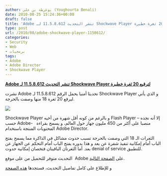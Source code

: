 ```yaml
---
author: يوغرطة بن علي (Youghourta Benali)
date: 2010-08-25 15:24:36+00:00
draft: false
title: 'Adobe تنشر التحديث 11.5.8.612 لـ Shockwave Player لترقيع 20 ثغرة خطيرة '
type: post
url: /2010/08/adobe-shockwave-player-1158612/
categories:
- Security
- Web
- برمجيات
tags:
- Adobe
- Adobe Director
- Shockwave Player
---
```


**[Adobe تنشر التحديث 11.5.8.612 لـ Shockwave Player لترقيع 20 ثغرة خطيرة]( https://www.it-scoop.com/2010/08/adobe-shockwave-player-1158612/)**




نشرت Adobe تحديثا أمنيا يحمل الرقم 11.5.8.612 لـ Shockwave Player و الذي يأتي ليرقع 20 ثغرة 18 منها وصفت بالحرجة.





[![](https://www.it-scoop.com/wp-content/uploads/2010/08/Shockwave-logo.jpg)
]( https://www.it-scoop.com/2010/08/adobe-shockwave-player-1158612/)


Shockwave Player و بالرغم من كونه أقل شهرة من أخيه Flash Player إلا أنه نجده –حسب Adobe-  منصبا على أكثر من 450 مليون جهاز حول العالم، و يسمح بقراءة  المحتويات المنتجة باستخدام Adobe Director.

الثغرات الـ 18 التي وصفت بالحرجة تسبب حدوث مشاكل في الذاكرة مما يسمح بفتح الباب أمام إمكانية تنفيذ شفرة عن بعد و هذا بدوره يفتح الباب أمام التحكم عن الجهاز عن بعد. أما الثغرتان الباقيتان فتخصان إمكانية حدوث denial of service للتطبيق.

التحديث متوفر للتحميل من على موقع  Adobe على [الصفحة التالية](http://www.adobe.com/go/EN_US-H-GET-SHOCKWAVE).

و للإطلاع على كامل تفاصيل التحديث، فستجدها [هذه الصفحة](http://www.adobe.com/support/security/bulletins/apsb10-20.html)
